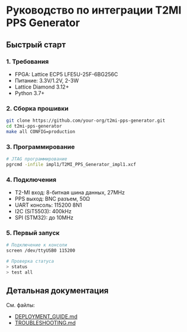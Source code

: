 # Руководство по интеграции T2MI PPS Generator

## Быстрый старт

### 1. Требования
- FPGA: Lattice ECP5 LFE5U-25F-6BG256C
- Питание: 3.3V/1.2V, 2-3W
- Lattice Diamond 3.12+
- Python 3.7+

### 2. Сборка прошивки
```bash
git clone https://github.com/your-org/t2mi-pps-generator.git
cd t2mi-pps-generator
make all CONFIG=production
```

### 3. Программирование
```bash
# JTAG программирование
pgrcmd -infile impl1/T2MI_PPS_Generator_impl1.xcf
```

### 4. Подключения
- T2-MI вход: 8-битная шина данных, 27MHz
- PPS выход: BNC разъем, 50Ω
- UART консоль: 115200 8N1
- I2C (SiT5503): 400kHz
- SPI (STM32): до 10MHz

### 5. Первый запуск
```bash
# Подключение к консоли
screen /dev/ttyUSB0 115200

# Проверка статуса
> status
> test all
```

## Детальная документация
См. файлы:
- [DEPLOYMENT_GUIDE.md](DEPLOYMENT_GUIDE.md)
- [TROUBLESHOOTING.md](TROUBLESHOOTING.md)
